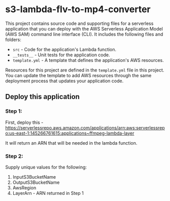 # s3-lambda-flv-to-mp4-converter

This project contains source code and supporting files for a serverless application that you can deploy with the AWS Serverless Application Model (AWS SAM) command line interface (CLI). It includes the following files and folders:

- `src` - Code for the application's Lambda function.
- `__tests__` - Unit tests for the application code.
- `template.yml` - A template that defines the application's AWS resources.

Resources for this project are defined in the `template.yml` file in this project. You can update the template to add AWS resources through the same deployment process that updates your application code.

## Deploy this application
### Step 1:
First, deploy this - https://serverlessrepo.aws.amazon.com/applications/arn:aws:serverlessrepo:us-east-1:145266761615:applications~ffmpeg-lambda-layer

It will return an ARN that will be needed in the lambda function.

### Step 2:
Supply unique values for the following:
1. InputS3BucketName
2. OutputS3BucketName
3. AwsRegion
4. LayerArn - ARN returned in Step 1
